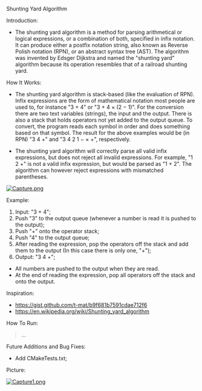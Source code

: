Shunting Yard Algorithm

Introduction:
+ The shunting yard algorithm is a method for parsing arithmetical or logical expressions, or a combination of both, specified in infix notation. It can produce either a postfix notation string, also known as Reverse Polish notation (RPN), or an abstract syntax tree (AST). The algorithm was invented by Edsger Dijkstra and named the "shunting yard" algorithm because its operation resembles that of a railroad shunting yard. 

How It Works:
+ The shunting yard algorithm is stack-based (like the evaluation of RPN). Infix expressions are the form of mathematical notation most people are used to, for instance "3 + 4" or "3 + 4 × (2 − 1)". For the conversion there are two text variables (strings), the input and the output. There is also a stack that holds operators not yet added to the output queue. To convert, the program reads each symbol in order and does something based on that symbol. The result for the above examples would be (in RPN) "3 4 +" and "3 4 2 1 − × +", respectively.

+ The shunting yard algorithm will correctly parse all valid infix expressions, but does not reject all invalid expressions. For example, "1 2 +" is not a valid infix expression, but would be parsed as "1 + 2". The algorithm can however reject expressions with mismatched parentheses.
 
[![Capture.png](https://i.postimg.cc/g0MsCMnj/Capture.png)](https://postimg.cc/wtmDJQ5Y)

Example:
1. Input: "3 + 4";
2. Push "3" to the output queue (whenever a number is read it is pushed to the output);
3. Push "+"  onto the operator stack;
4. Push "4" to the output queue;
5. After reading the expression, pop the operators off the stack and add them to the output (In this case there is only one, "+");
6. Output: "3 4 +";

+ All numbers are pushed to the output when they are read.
+ At the end of reading the expression, pop all operators off the stack and onto the output.

Inspiration:
+ https://gist.github.com/t-mat/b9f681b7591cdae712f6 
+ https://en.wikipedia.org/wiki/Shunting_yard_algorithm

How To Run:
> ...

Future Additions and Bug Fixes:
+ Add CMakeTests.txt;

Picture:


[![Capture1.png](https://i.postimg.cc/kGPbz8FD/Capture1.png)](https://postimg.cc/dkn3ThfK)
